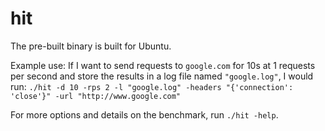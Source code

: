 # hit
The pre-built binary is built for Ubuntu.

Example use: If I want to send requests to `google.com` for 10s at 1 requests per second and store the results in a log file named `"google.log"`, I would run:
```./hit -d 10 -rps 2 -l "google.log" -headers "{'connection': 'close'}" -url "http://www.google.com"```

For more options and details on the benchmark, run `./hit -help`.
